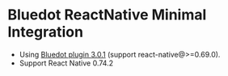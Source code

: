 # Bluedot ReactNative Minimal Integration

- Using [Bluedot plugin 3.0.1](https://github.com/Bluedot-Innovation/Bluedot-React-Native-Plugin) (support react-native@>=0.69.0).
- Support React Native 0.74.2